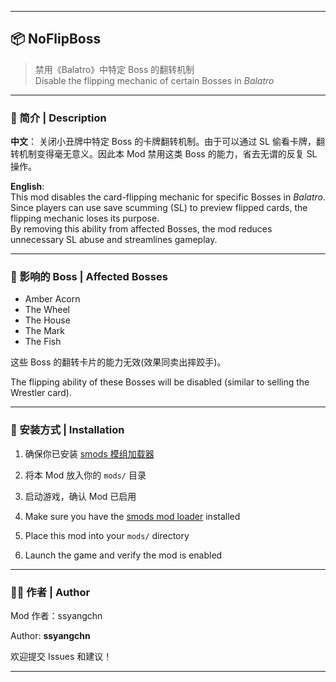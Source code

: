 
---

## 📦 NoFlipBoss

> 禁用《Balatro》中特定 Boss 的翻转机制  
> Disable the flipping mechanic of certain Bosses in *Balatro*

---

### 📖 简介 | Description

**中文**：
关闭小丑牌中特定 Boss 的卡牌翻转机制。由于可以通过 SL 偷看卡牌，翻转机制变得毫无意义。因此本 Mod 禁用这类 Boss 的能力，省去无谓的反复 SL 操作。

**English**:  
This mod disables the card-flipping mechanic for specific Bosses in *Balatro*.  
Since players can use save scumming (SL) to preview flipped cards, the flipping mechanic loses its purpose.  
By removing this ability from affected Bosses, the mod reduces unnecessary SL abuse and streamlines gameplay.

---

### 🔧 影响的 Boss | Affected Bosses

- Amber Acorn  
- The Wheel  
- The House  
- The Mark  
- The Fish

这些 Boss 的翻转卡片的能力无效(效果同卖出摔跤手)。

The flipping ability of these Bosses will be disabled (similar to selling the Wrestler card).

---

### 📁 安装方式 | Installation

1. 确保你已安装 [smods 模组加载器](https://github.com/Steamodded/smods)  
2. 将本 Mod 放入你的 `mods/` 目录  
3. 启动游戏，确认 Mod 已启用

1. Make sure you have the [smods mod loader](https://github.com/Steamodded/smods) installed  
2. Place this mod into your `mods/` directory  
3. Launch the game and verify the mod is enabled

---

### 🧑‍💻 作者 | Author

Mod 作者：ssyangchn

Author: **ssyangchn**

欢迎提交 Issues 和建议！

---

